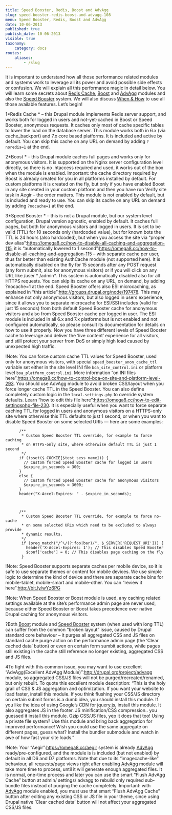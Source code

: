 ```yaml
---
title: Speed Booster, Redis, Boost and AdvAgg
slug: speed-booster-redis-boost-and-advagg-108
menu: Speed Booster, Redis, Boost and AdvAgg
date: 10-06-2013
published: true
publish_date: 10-06-2013
visible: true
taxonomy:
    category: docs
routes:
    aliases:
        - /slug
---
```


It is important to understand how all those performance related modules and systems work to leverage all its power and avoid possible side effects or confusion. We will explain all this performance magic in detail below. You will learn some secrets about [Redis Cache](#cache), [Boost](#boost) and [AdvAgg](#advagg) modules and also the [Speed Booster](#speed) system. We will also discuss [When & How](#hints) to use all those available features. Let’s begin!

<a name="cache"></a>

1\*Redis Cache * – this Drupal module implements Redis server support, and works both for logged in users and not-yet-cached in Boost or Speed Booster, anonymous requests. It caches only most of cache specific tables to lower the load on the database server. This module works both in 6.x (via cache\_backport) and 7.x core based platforms. It is included and active by default. You can skip this cache on any URL on demand by adding `?noredis=1` at the end.

<a name="boost"></a>

2\*Boost * – this Drupal module caches full pages and works only for anonymous visitors. It is supported on the Nginx server configuration level directly, so there is no .htaccess required and used, it works out of the box when the module is enabled. Important: the cache directory required by Boost is already created for you in all platforms installed by default. For custom platforms it is created on the fly, but only if you have enabled Boost in any site created in your custom platform and then you have run Verify site task in Aegir – the order matters. This module is not enabled by default, but is included and ready to use. You can skip its cache on any URL on demand by adding `?nocache=1` at the end.

<a name="speed"></a>

3\*Speed Booster * – this is not a Drupal module, but our system level configuration, Drupal version agnostic, enabled by default. It caches full pages, but both for anonymous visitors and logged in users. It is set to be valid (TTL) for 10 seconds only (hardcoded value), but for known bots the TTL is 24 hours (also hardcoded), but when you access the site via “proper dev alias”:https://omega8.cc/how-to-disable-all-caching-and-aggregation-115, it is “automatically lowered to 1 second”:https://omega8.cc/how-to-disable-all-caching-and-aggregation-115 – with separate cache per user, thus far better than existing AuthCache module (not supported here). It is automatically disabled on the fly for 15 seconds after any POST request (any form submit, also for anonymous visitors) or if you will click on any URL like /user * /admin\*. This system is automatically disabled also for all HTTPS requests. You can skip its cache on any URL, on demand, by adding ?nocache=1 at the end. Speed Booster offers also ESI microcaching, as explained in “this article”:http://groups.drupal.org/node/197478. This may enhance not only anonymous visitors, but also logged in users experience, since it allows you to separate microcache for ESI/SSI includes (valid for just 15 seconds) from both default Speed Booster cache for anonymous visitors and also from Speed Booster cache per logged in user. The ESI module is included in all 6.x and 7.x platforms but is not enabled and not configured automatically, so please consult its documentation for details on how to use it properly. Now you have three different levels of Speed Booster cache to leverage and deliver the ‘live content’ experience for all visitors, and still protect your server from DoS or simply high load caused by unexpected high traffic.

<a name="cache-speed-control"></a>

!Note: You can force custom cache TTL values for Speed Booster, used only for anonymous visitors, with special `speed_booster_anon_cache_ttl` variable set either in the site level INI file `boa_site_control.ini` or platform level `boa_platform_control.ini`. More information “on INI files here”:https://omega8.cc/how-to-control-boa-on-site-and-platform-level-293. You should use AdvAgg module to avoid broken CSS/layout when you force longer cache TTL in the Speed Booster. You can also define completely custom logic in the `local.settings.php` to override system defaults. Learn “how to edit this file here”:https://omega8.cc/how-to-edit-settingsphp-file-230. It is especially useful when you want to force separate caching TTL for logged in users and anonymous visitors on a HTTPS-only site where otherwise this TTL defaults to just 1 second, or when you want to disable Speed Booster on some selected URIs — here are some examples:

 
          /**
           * Custom Speed Booster TTL override, for example to force caching
           * on HTTPS-only site, where otherwise default TTL is just 1 second
           */
          if (isset($_COOKIE[$test_sess_name])) {
            // Custom forced Speed Booster cache for logged in users
            $expire_in_seconds = 300;
          }
          else {
            // Custom forced Speed Booster cache for anonymous visitors
            $expire_in_seconds = 3600;
          }
          header("X-Accel-Expires: " . $expire_in_seconds);


 
          /**
           * Custom Speed Booster TTL override, for example to force no-cache
           * on some selected URLs which need to be excluded to always provide
           * dynamic results.
           */
           if (preg_match("/^\/(?:foo|bar)/", $_SERVER['REQUEST_URI'])) {
             header('X-Accel-Expires: 1'); // This disables Speed Booster
             $conf['cache'] = 0; // This disables page caching on the fly
           }


<a name="mobile"></a>

!Note: Speed Booster supports separate caches per mobile device, so it is safe to use separate themes or content for mobile devices. We use simple logic to determine the kind of device and there are separate cache bins for mobile-tablet, mobile-smart and mobile-other. You can “review it here”:http://bit.ly/wYz6PG

<a name="settings"></a>

!Note: When Speed Booster or Boost module is used, any caching related settings available at the site’s performance admin page are never used, because either Speed Booster or Boost takes precedence over native Drupal caching for anonymous visitors.

<a name="broken-layout"></a>

?Both [Boost](#boost) module and [Speed Booster](#speed) system (when used with long TTL) can suffer from the common “broken layout” issue, caused by Drupal standard core behaviour – it purges all aggregated CSS and JS files on standard cache purge action on the performance admin page (the ‘Clear cached data’ button) or even on certain form sumbit actions, while pages still existing in the cache still reference no longer existing, aggregated CSS and JS files.

<a name="advagg"></a>

4To fight with this common issue, you may want to use excellent “AdvAgg(Excellent AdvAgg Module)”:http://drupal.org/project/advagg module, so aggregated CSS/JS files will not be purged/recreated/renamed, but only rebuilt. To quote this excellent module description: “This is the holy grail of CSS & JS aggregation and optimization. If you want your website to load faster, install this module. If you think flushing your CSS/JS directory on certain submit forms is a dumb idea, you should install this module. If you like the idea of using Google’s CDN for jquery.js, install this module. It also aggregates JS in the footer. JS minification/CSS compression.. you guessed it install this module. Gzip CSS/JS files, yep it does that too! Using a private file system? Use this module and bring back aggregation for improved performance! Wish you could use the same aggregate on different pages, guess what? Install the bundler submodule and watch in awe of how fast your site loads.”

!Note: Your “Aegir”:https://omega8.cc/aegir system is already [AdvAgg](#advagg) ready/pre-configured, and the module is is included (but not enabled) by default in all D6 and D7 platforms. Note that due to its “imagecache-like” behaviour, all requests/page views right after enabling [AdvAgg](#advagg) module will take more time to process, until it will generate enough aggregated files. It is normal, one-time process and later you can use the smart “Flush AdvAgg Cache” button at admin/ settings/ advagg to rebuild only required sub-bundle files instead of purging the cache completely. Important: with [AdvAgg](#advagg) module enabled, you must use that smart “Flush AdvAgg Cache” button after editing any existing CSS or JS file in your theme, since using Drupal native ‘Clear cached data’ button will not affect your aggregated CSS/JS files.